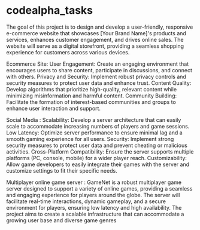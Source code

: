 # codealpha_tasks
The goal of this project is to design and develop a user-friendly, responsive e-commerce website that showcases [Your Brand Name]'s products and services, enhances customer engagement, and drives online sales. The website will serve as a digital storefront, providing a seamless shopping experience for customers across various devices.

Ecommerce Site:
User Engagement: Create an engaging environment that encourages users to share content, participate in discussions, and connect with others.
Privacy and Security: Implement robust privacy controls and security measures to protect user data and enhance trust.
Content Quality: Develop algorithms that prioritize high-quality, relevant content while minimizing misinformation and harmful content.
Community Building: Facilitate the formation of interest-based communities and groups to enhance user interaction and support.

Social Media :
Scalability: Develop a server architecture that can easily scale to accommodate increasing numbers of players and game sessions.
Low Latency: Optimize server performance to ensure minimal lag and a smooth gaming experience for all users.
Security: Implement strong security measures to protect user data and prevent cheating or malicious activities.
Cross-Platform Compatibility: Ensure the server supports multiple platforms (PC, console, mobile) for a wider player reach.
Customizability: Allow game developers to easily integrate their games with the server and customize settings to fit their specific needs.

Multiplayer online game server :
GameNet is a robust multiplayer game server designed to support a variety of online games, providing a seamless and engaging experience for players around the globe. The server will facilitate real-time interactions, dynamic gameplay, and a secure environment for players, ensuring low latency and high availability. The project aims to create a scalable infrastructure that can accommodate a growing user base and diverse game genres
